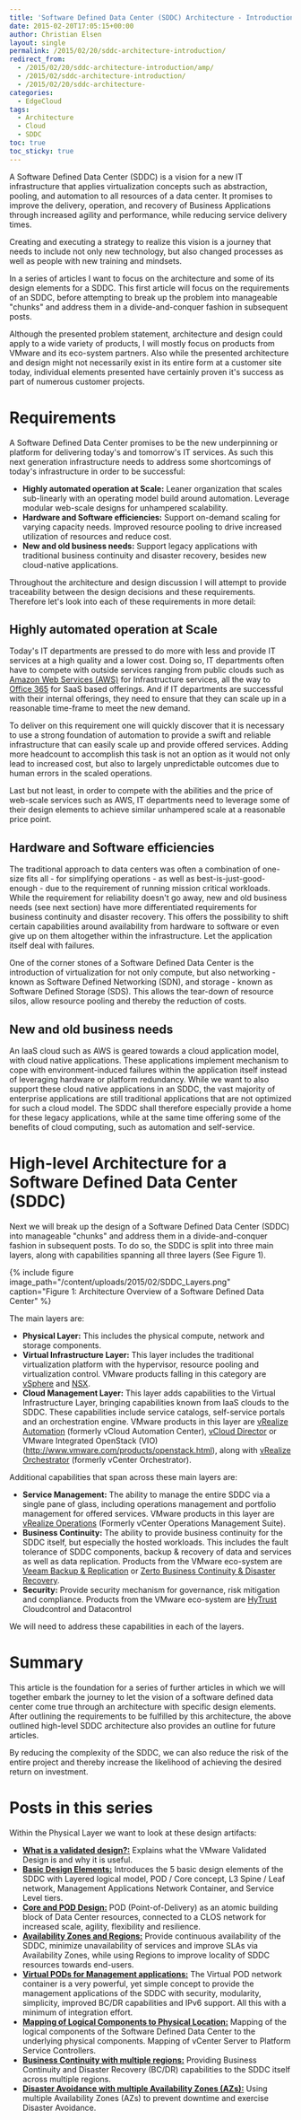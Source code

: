 ```yaml
---
title: 'Software Defined Data Center (SDDC) Architecture - Introduction'
date: 2015-02-20T17:05:15+00:00
author: Christian Elsen
layout: single
permalink: /2015/02/20/sddc-architecture-introduction/
redirect_from:
  - /2015/02/20/sddc-architecture-introduction/amp/
  - /2015/02/sddc-architecture-introduction/
  - /2015/02/20/sddc-architecture-
categories:
  - EdgeCloud
tags:
  - Architecture
  - Cloud
  - SDDC
toc: true
toc_sticky: true
---
```

A Software Defined Data Center (SDDC) is a vision for a new IT infrastructure that applies virtualization concepts such as abstraction, pooling, and automation to all resources of a data center. It promises to improve the delivery, operation, and recovery of Business Applications through increased agility and performance, while reducing service delivery times.

Creating and executing a strategy to realize this vision is a journey that needs to include not only new technology, but also changed processes as well as people with new training and mindsets.

In a series of articles I want to focus on the architecture and some of its design elements for a SDDC. This first article will focus on the requirements of an SDDC, before attempting to break up the problem into manageable "chunks" and address them in a divide-and-conquer fashion in subsequent posts.

Although the presented problem statement, architecture and design could apply to a wide variety of products, I will mostly focus on products from VMware and its eco-system partners. Also while the presented architecture and design might not necessarily exist in its entire form at a customer site today, individual elements presented have certainly proven it's success as part of numerous customer projects.

# Requirements

A Software Defined Data Center promises to be the new underpinning or platform for delivering today's and tomorrow's IT services. As such this next generation infrastructure needs to address some shortcomings of today's infrastructure in order to be successful:

* **Highly automated operation at Scale:** Leaner organization that scales sub-linearly with an operating model build around automation. Leverage modular web-scale designs for unhampered scalability.
* **Hardware and Software efficiencies:** Support on-demand scaling for varying capacity needs. Improved resource pooling to drive increased utilization of resources and reduce cost.
* **New and old business needs:** Support legacy applications with traditional business continuity and disaster recovery, besides new cloud-native applications.

Throughout the architecture and design discussion I will attempt to provide traceability between the design decisions and these requirements. Therefore let's look into each of these requirements in more detail:

## Highly automated operation at Scale

Today's IT departments are pressed to do more with less and provide IT services at a high quality and a lower cost. Doing so, IT departments often have to compete with outside services ranging from public clouds such as [Amazon Web Services (AWS)](https://aws.amazon.com/) for Infrastructure services, all the way to [Office 365](https://products.office.com/en-us/business/) for SaaS based offerings. And if IT departments are successful with their internal offerings, they need to ensure that they can scale up in a reasonable time-frame to meet the new demand.

To deliver on this requirement one will quickly discover that it is necessary to use a strong foundation of automation to provide a swift and reliable infrastructure that can easily scale up and provide offered services. Adding more headcount to accomplish this task is not an option as it would not only lead to increased cost, but also to largely unpredictable outcomes due to human errors in the scaled operations.

Last but not least, in order to compete with the abilities and the price of web-scale services such as AWS, IT departments need to leverage some of their design elements to achieve similar unhampered scale at a reasonable price point.

## Hardware and Software efficiencies

The traditional approach to data centers was often a combination of one-size fits all - for simplifying operations - as well as best-is-just-good-enough - due to the requirement of running mission critical workloads. While the requirement for reliability doesn't go away, new and old business needs (see next section) have more differentiated requirements for business continuity and disaster recovery. This offers the possibility to shift certain capabilities around availability from hardware to software or even give up on them altogether within the infrastructure. Let the application itself deal with failures.

One of the corner stones of a Software Defined Data Center is the introduction of virtualization for not only compute, but also networking - known as Software Defined Networking (SDN), and storage - known as Software Defined Storage (SDS). This allows the tear-down of resource silos, allow resource pooling and thereby the reduction of costs.

## New and old business needs

An IaaS cloud such as AWS is geared towards a cloud application model, with cloud native applications. These applications implement mechanism to cope with environment-induced failures within the application itself instead of leveraging hardware or platform redundancy. While we want to also support these cloud native applications in an SDDC, the vast majority of enterprise applications are still traditional applications that are not optimized for such a cloud model. The SDDC shall therefore especially provide a home for these legacy applications, while at the same time offering some of the benefits of cloud computing, such as automation and self-service.

# High-level Architecture for a Software Defined Data Center (SDDC)

Next we will break up the design of a Software Defined Data Center (SDDC) into manageable "chunks" and address them in a divide-and-conquer fashion in subsequent posts. To do so, the SDDC is split into three main layers, along with capabilities spanning all three layers (See Figure 1).

{% include figure image_path="/content/uploads/2015/02/SDDC_Layers.png" caption="Figure 1: Architecture Overview of a Software Defined Data Center" %}

The main layers are:

* **Physical Layer:** This includes the physical compute, network and storage components.
* **Virtual Infrastructure Layer:** This layer includes the traditional virtualization platform with the hypervisor, resource pooling and virtualization control. VMware products falling in this category are [vSphere](http://www.vmware.com/products/vsphere.html) and [NSX](http://www.vmware.com/products/nsx.html).
* **Cloud Management Layer:** This layer adds capabilities to the Virtual Infrastructure Layer, bringing capabilities known from IaaS clouds to the SDDC. These capabilities include service catalogs, self-service portals and an orchestration engine. VMware products in this layer are [vRealize Automation](http://www.vmware.com/products/vrealize-automation.html)</a> (formerly vCloud Automation Center), [vCloud Director](http://www.vmware.com/products/vcloud-director.html) or VMware Integrated OpenStack (VIO)(http://www.vmware.com/products/openstack.html), along with [vRealize Orchestrator](http://www.vmware.com/products/vrealize-orchestrator.html) (formerly vCenter Orchestrator).

Additional capabilities that span across these main layers are:

* **Service Management:** The ability to manage the entire SDDC via a single pane of glass, including operations management and portfolio management for offered services. VMware products in this layer are [vRealize Operations](http://www.vmware.com/ap/products/vrealize-operations.html) (Formerly vCenter Operations Management Suite).
* **Business Continuity:** The ability to provide business continuity for the SDDC itself, but especially the hosted workloads. This includes the fault tolerance of SDDC components, backup & recovery of data and services as well as data replication. Products from the VMware eco-system are [Veeam Backup & Replication](https://www.veeam.com/vmware-esx-backup.html) or [Zerto Business Continuity & Disaster Recovery](http://www.zerto.com/).
* **Security:** Provide security mechanism for governance, risk mitigation and compliance. Products from the VMware eco-system are [HyTrust](http://www.hytrust.com/) Cloudcontrol and Datacontrol

We will need to address these capabilities in each of the layers.

# Summary

This article is the foundation for a series of further articles in which we will together embark the journey to let the vision of a software defined data center come true through an architecture with specific design elements. After outlining the requirements to be fulfilled by this architecture, the above outlined high-level SDDC architecture also provides an outline for future articles.

By reducing the complexity of the SDDC, we can also reduce the risk of the entire project and thereby increase the likelihood of achieving the desired return on investment.

# Posts in this series

Within the Physical Layer we want to look at these design artifacts:

* [**What is a validated design?:**](http://www.vmware.com/solutions/software-defined-datacenter/validated-designs.html) Explains what the VMware Validated Design is and why it is useful.
* [**Basic Design Elements:**](/2015/08/04/sddc-sddc-architecture-basic-design-elements/) Introduces the 5 basic design elements of the SDDC with Layered logical model, POD / Core concept, L3 Spine / Leaf network, Management Applications Network Container, and Service Level tiers.
* [**Core and POD Design:**](/2015/03/10/sddc-architecture-core-pod/) POD (Point-of-Delivery) as an atomic building block of Data Center resources, connected to a CLOS network for increased scale, agility, flexibility and resilience.
* [**Availability Zones and Regions:**](/2015/07/31/sddc-architecture-regions-and-availability-zones-azs/) Provide continuous availability of the SDDC, minimize unavailability of services and improve SLAs via Availability Zones, while using Regions to improve locality of SDDC resources towards end-users.
* [**Virtual PODs for Management applications:**](/2015/08/31/sddc-architecture-vpods-for-management-applications/) The Virtual POD network container is a very powerful, yet simple concept to provide the management applications of the SDDC with security, modularity, simplicity, improved BC/DR capabilities and IPv6 support. All this with a minimum of integration effort.
* [**Mapping of Logical Components to Physical Location:**](/2015/09/09/sddc-architecture-mapping-of-logical-components-to-physical-location/) Mapping of the logical components of the Software Defined Data Center to the underlying physical components. Mapping of vCenter Server to Platform Service Controllers.
* [**Business Continuity with multiple regions:**](/2015/09/11/sddc-architecture-business-continuity-with-multiple-regions/) Providing Business Continuity and Disaster Recovery (BC/DR) capabilities to the SDDC itself across multiple regions.
* [**Disaster Avoidance with multiple Availability Zones (AZs):**](/2015/07/31/sddc-architecture-regions-and-availability-zones-azs/) Using multiple Availability Zones (AZs) to prevent downtime and exercise Disaster Avoidance.
